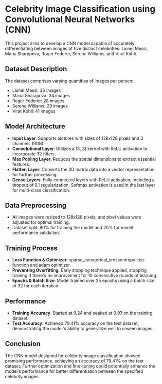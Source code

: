# Celebrity Image Classification using Convolutional Neural Networks (CNN)

This project aims to develop a CNN model capable of accurately differentiating between images of five distinct celebrities: Lionel Messi, Maria Sharapova, Roger Federer, Serena Williams, and Virat Kohli.

## Dataset Description
The dataset comprises varying quantities of images per person:
- Lionel Messi: 36 images
- Maria Sharapova: 34 images
- Roger Federer: 28 images
- Serena Williams: 29 images
- Virat Kohli: 41 images

## Model Architecture
- **Input Layer**: Supports pictures with sizes of 128x128 pixels and 3 channels (RGB).
- **Convolutional Layer**: Utilizes a (3, 3) kernel with ReLU activation to incorporate 32 filters.
- **Max Pooling Layer**: Reduces the spatial dimensions to extract essential features.
- **Flatten Layer**: Converts the 2D matrix data into a vector representation for further processing.
- **Dense Layers**: Fully connected layers with ReLU activation, including a dropout of 0.1 regularization. Softmax activation is used in the last layer for multi-class classification.

## Data Preprocessing
- All images were resized to 128x128 pixels, and pixel values were adjusted for optimal training.
- Dataset split: 80% for training the model and 20% for model performance validation.

## Training Process
- **Loss Function & Optimizer**: sparse_categorical_crossentropy loss function and adam optimizer.
- **Preventing Overfitting**: Early stopping technique applied, stopping training if there's no improvement for 10 consecutive rounds of learning.
- **Epochs & Batch Size**: Model trained over 25 epochs using a batch size of 32 for each iteration.

## Performance
- **Training Accuracy**: Started at 0.24 and peaked at 0.97 on the training dataset.
- **Test Accuracy**: Achieved 79.41% accuracy on the test dataset, demonstrating the model's ability to generalize well to unseen images.

## Conclusion
The CNN model designed for celebrity image classification showed promising performance, achieving an accuracy of 79.41% on the test dataset. Further optimization and fine-tuning could potentially enhance the model's performance for better differentiation between the specified celebrity images.

